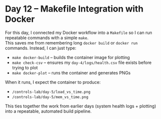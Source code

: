 # Day 12 – Makefile Integration with Docker

For this day, I connected my Docker workflow into a `Makefile` so I can run repeatable commands with a simple `make`.  
This saves me from remembering long `docker build` or `docker run` commands. Instead, I can just type:

- `make docker-build` – builds the container image for plotting  
- `make check-csv` – ensures my `day-4/logs/health.csv` file exists before trying to plot  
- `make docker-plot` – runs the container and generates PNGs  

When it runs, I expect the container to produce:

- `/controls-lab/day-5/load_vs_time.png`  
- `/controls-lab/day-5/mem_vs_time.png`  

This ties together the work from earlier days (system health logs + plotting) into a repeatable, automated build pipeline.
